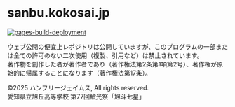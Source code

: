 # sanbu.kokosai.jp
[![pages-build-deployment](https://github.com/JVM3S/sanbu.kokosai.jp/actions/workflows/pages/pages-build-deployment/badge.svg)](https://github.com/JVM3S/sanbu.kokosai.jp/actions/workflows/pages/pages-build-deployment)  
  
ウェブ公開の便宜上レポジトリは公開していますが、このプログラムの一部または全ての許可のない二次使用（複製、引用など）は禁止されています。  
著作物を創作した者が著作者であり（著作権法第2条第1項第2号）、著作権が原始的に帰属することになります（著作権法第17条）。  

&copy;2025 ハンフリージェイムス, All rights reserved.  
愛知県立旭丘高等学校 第77回鯱光祭「旭斗七星」